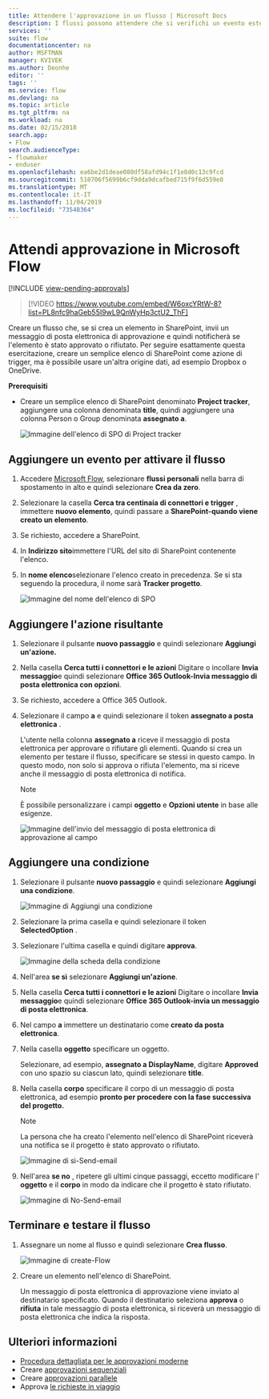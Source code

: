 ```yaml
---
title: Attendere l'approvazione in un flusso | Microsoft Docs
description: I flussi possono attendere che si verifichi un evento esterno, ad esempio un utente che approva o rifiuta una modifica, prima di eseguire un'azione, ad esempio l'invio di una notifica della decisione.
services: ''
suite: flow
documentationcenter: na
author: MSFTMAN
manager: KVIVEK
ms.author: Deonhe
editor: ''
tags: ''
ms.service: flow
ms.devlang: na
ms.topic: article
ms.tgt_pltfrm: na
ms.workload: na
ms.date: 02/15/2018
search.app:
- Flow
search.audienceType:
- flowmaker
- enduser
ms.openlocfilehash: ea6be2d1deae080df58afd94c1f1e8d0c13c9fcd
ms.sourcegitcommit: 510706f5699b6cf9dda9dcafbed715f9f6d559e8
ms.translationtype: MT
ms.contentlocale: it-IT
ms.lasthandoff: 11/04/2019
ms.locfileid: "73548364"
---
```

# <a name="wait-for-approval-in-microsoft-flow"></a>Attendi approvazione in Microsoft Flow
[!INCLUDE [view-pending-approvals](includes/cc-rebrand.md)]

> [!VIDEO https://www.youtube.com/embed/W6oxcYRtW-8?list=PL8nfc9haGeb55I9wL9QnWyHp3ctU2_ThF]
>


Creare un flusso che, se si crea un elemento in SharePoint, invii un messaggio di posta elettronica di approvazione e quindi notificherà se l'elemento è stato approvato o rifiutato. Per seguire esattamente questa esercitazione, creare un semplice elenco di SharePoint come azione di trigger, ma è possibile usare un'altra origine dati, ad esempio Dropbox o OneDrive.

**Prerequisiti**

* Creare un semplice elenco di SharePoint denominato **Project tracker**, aggiungere una colonna denominata **title**, quindi aggiungere una colonna Person o Group denominata **assegnato a**.

   ![Immagine dell'elenco di SPO di Project tracker](./media/wait-for-approvals/project-tracker.png)

## <a name="add-an-event-to-trigger-the-flow"></a>Aggiungere un evento per attivare il flusso

1. Accedere [Microsoft Flow](https://flow.microsoft.com), selezionare **flussi personali** nella barra di spostamento in alto e quindi selezionare **Crea da zero**.

1. Selezionare la casella **Cerca tra centinaia di connettori e trigger** , immettere **nuovo elemento**, quindi passare a **SharePoint-quando viene creato un elemento**.

1. Se richiesto, accedere a SharePoint.
1. In **Indirizzo sito**immettere l'URL del sito di SharePoint contenente l'elenco.

1. In **nome elenco**selezionare l'elenco creato in precedenza. Se si sta seguendo la procedura, il nome sarà **Tracker progetto**.

    ![Immagine del nome dell'elenco di SPO](./media/wait-for-approvals/SPO-list-name.png)

## <a name="add-the-resulting-action"></a>Aggiungere l'azione risultante

1. Selezionare il pulsante **nuovo passaggio** e quindi selezionare **Aggiungi un'azione.**

1. Nella casella **Cerca tutti i connettori e le azioni** Digitare o incollare **Invia messaggio**e quindi selezionare **Office 365 Outlook-Invia messaggio di posta elettronica con opzioni**.

1. Se richiesto, accedere a Office 365 Outlook.

1. Selezionare il campo **a** e quindi selezionare il token **assegnato a posta elettronica** .

    L'utente nella colonna **assegnato a** riceve il messaggio di posta elettronica per approvare o rifiutare gli elementi. Quando si crea un elemento per testare il flusso, specificare se stessi in questo campo. In questo modo, non solo si approva o rifiuta l'elemento, ma si riceve anche il messaggio di posta elettronica di notifica.

    > [!NOTE]
    > È possibile personalizzare i campi **oggetto** e **Opzioni utente** in base alle esigenze.

    ![Immagine dell'invio del messaggio di posta elettronica di approvazione al campo](./media/wait-for-approvals/send-approval-email-to.png)

## <a name="add-a-condition"></a>Aggiungere una condizione

1. Selezionare il pulsante **nuovo passaggio** e quindi selezionare **Aggiungi una condizione**.

    ![Immagine di Aggiungi una condizione](./media/wait-for-approvals/add-a-condition.png)
1. Selezionare la prima casella e quindi selezionare il token **SelectedOption** .
1. Selezionare l'ultima casella e quindi digitare **approva**.

    ![Immagine della scheda della condizione](./media/wait-for-approvals/condition-card-2.png)

1. Nell'area **se sì** selezionare **Aggiungi un'azione**.

1. Nella casella **Cerca tutti i connettori e le azioni** Digitare o incollare **Invia messaggio**e quindi selezionare **Office 365 Outlook-invia un messaggio di posta elettronica**.

1. Nel campo **a** immettere un destinatario come **creato da posta elettronica**.

1. Nella casella **oggetto** specificare un oggetto.

    Selezionare, ad esempio, **assegnato a DisplayName**, digitare **Approved** con uno spazio su ciascun lato, quindi selezionare **title**.

1. Nella casella **corpo** specificare il corpo di un messaggio di posta elettronica, ad esempio **pronto per procedere con la fase successiva del progetto.**

    > [!NOTE]
    > La persona che ha creato l'elemento nell'elenco di SharePoint riceverà una notifica se il progetto è stato approvato o rifiutato.

    ![Immagine di sì-Send-email](./media/wait-for-approvals/if-yes-send-email-card-3.png)

1. Nell'area **se no** , ripetere gli ultimi cinque passaggi, eccetto modificare l' **oggetto** e il **corpo** in modo da indicare che il progetto è stato rifiutato.

     ![Immagine di No-Send-email](./media/wait-for-approvals/no-send-email-2.png)

## <a name="finish-and-test-your-flow"></a>Terminare e testare il flusso

1. Assegnare un nome al flusso e quindi selezionare **Crea flusso**.

     ![Immagine di create-Flow](./media/wait-for-approvals/create-flow.png)
1. Creare un elemento nell'elenco di SharePoint.

    Un messaggio di posta elettronica di approvazione viene inviato al destinatario specificato. Quando il destinatario seleziona **approva** o **rifiuta** in tale messaggio di posta elettronica, si riceverà un messaggio di posta elettronica che indica la risposta.

## <a name="learn-more"></a>Ulteriori informazioni

* [Procedura dettagliata per le approvazioni moderne](modern-approvals.md)
* Creare [approvazioni sequenziali](sequential-modern-approvals.md)
* Creare [approvazioni parallele](parallel-modern-approvals.md)
* Approva [le richieste in viaggio](mobile-approvals.md)

